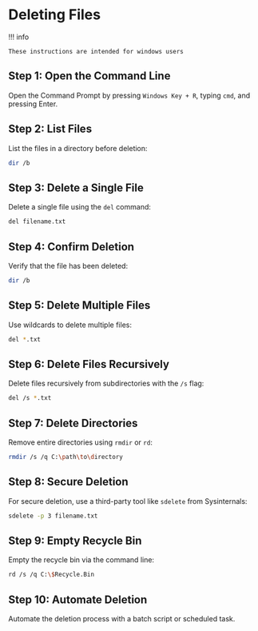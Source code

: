 # Deleting Files

!!! info
```
These instructions are intended for windows users
```

## Step 1: Open the Command Line
Open the Command Prompt by pressing `Windows Key + R`, typing `cmd`, and pressing Enter.

## Step 2: List Files
List the files in a directory before deletion:

```bash
dir /b
```

## Step 3: Delete a Single File
Delete a single file using the `del` command:

```bash
del filename.txt
```

## Step 4: Confirm Deletion
Verify that the file has been deleted:

```bash
dir /b
```

## Step 5: Delete Multiple Files
Use wildcards to delete multiple files:

```bash
del *.txt
```

## Step 6: Delete Files Recursively
Delete files recursively from subdirectories with the `/s` flag:

```bash
del /s *.txt
```

## Step 7: Delete Directories
Remove entire directories using `rmdir` or `rd`:

```bash
rmdir /s /q C:\path\to\directory
```

## Step 8: Secure Deletion
For secure deletion, use a third-party tool like `sdelete` from Sysinternals:

```bash
sdelete -p 3 filename.txt
```

## Step 9: Empty Recycle Bin
Empty the recycle bin via the command line:

```bash
rd /s /q C:\$Recycle.Bin
```

## Step 10: Automate Deletion
Automate the deletion process with a batch script or scheduled task.

